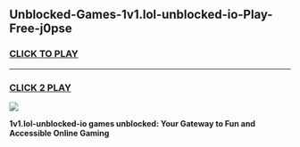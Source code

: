 
## Unblocked-Games-1v1.lol-unblocked-io-Play-Free-j0pse
<h3>
<a href="https://premium76.site?title=1v1.lol-unblocked-io&ref=20M">CLICK TO PLAY</a></h3>
<hr>

<h3>
<a href="https://premium76.site?title=1v1.lol-unblocked-io&ref=20M">CLICK 2 PLAY</a>
  
</h3>

<a href="https://premium76.site?title=1v1.lol-unblocked-io&ref=19M"><img src="https://clearcache.store/games.png"></a>


**1v1.lol-unblocked-io games unblocked: Your Gateway to Fun and Accessible Online Gaming**
